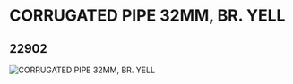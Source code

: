 # CORRUGATED PIPE 32MM, BR. YELL
## 22902
![CORRUGATED PIPE 32MM, BR. YELL](https://lc-www-live-s.legocdn.com/media/bricks/5/2/4141265.jpg)